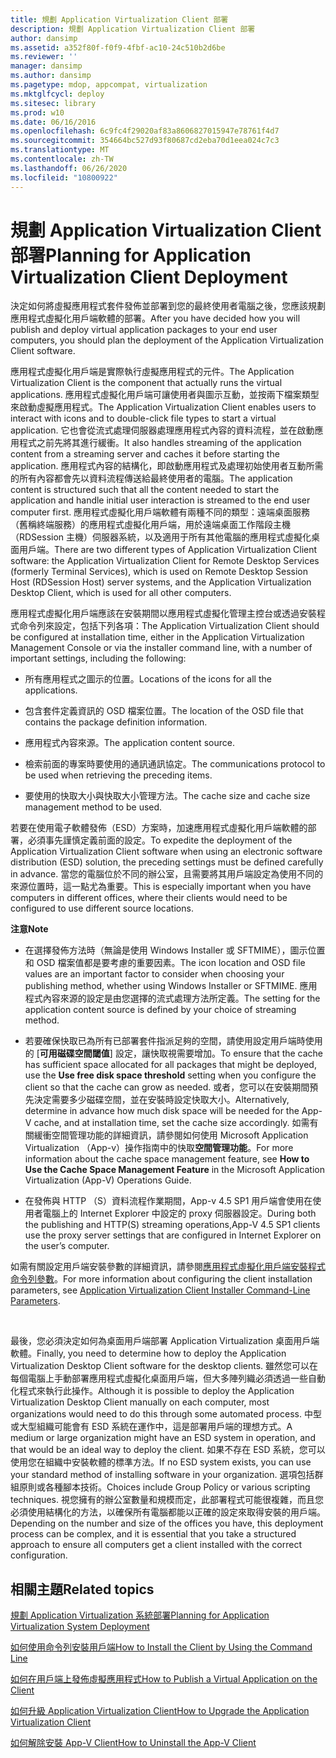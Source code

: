 ```yaml
---
title: 規劃 Application Virtualization Client 部署
description: 規劃 Application Virtualization Client 部署
author: dansimp
ms.assetid: a352f80f-f0f9-4fbf-ac10-24c510b2d6be
ms.reviewer: ''
manager: dansimp
ms.author: dansimp
ms.pagetype: mdop, appcompat, virtualization
ms.mktglfcycl: deploy
ms.sitesec: library
ms.prod: w10
ms.date: 06/16/2016
ms.openlocfilehash: 6c9fc4f29020af83a8606827015947e78761f4d7
ms.sourcegitcommit: 354664bc527d93f80687cd2eba70d1eea024c7c3
ms.translationtype: MT
ms.contentlocale: zh-TW
ms.lasthandoff: 06/26/2020
ms.locfileid: "10800922"
---
```

# <span data-ttu-id="dd14f-103">規劃 Application Virtualization Client 部署</span><span class="sxs-lookup"><span data-stu-id="dd14f-103">Planning for Application Virtualization Client Deployment</span></span>


<span data-ttu-id="dd14f-104">決定如何將虛擬應用程式套件發佈並部署到您的最終使用者電腦之後，您應該規劃應用程式虛擬化用戶端軟體的部署。</span><span class="sxs-lookup"><span data-stu-id="dd14f-104">After you have decided how you will publish and deploy virtual application packages to your end user computers, you should plan the deployment of the Application Virtualization Client software.</span></span>

<span data-ttu-id="dd14f-105">應用程式虛擬化用戶端是實際執行虛擬應用程式的元件。</span><span class="sxs-lookup"><span data-stu-id="dd14f-105">The Application Virtualization Client is the component that actually runs the virtual applications.</span></span> <span data-ttu-id="dd14f-106">應用程式虛擬化用戶端可讓使用者與圖示互動，並按兩下檔案類型來啟動虛擬應用程式。</span><span class="sxs-lookup"><span data-stu-id="dd14f-106">The Application Virtualization Client enables users to interact with icons and to double-click file types to start a virtual application.</span></span> <span data-ttu-id="dd14f-107">它也會從流式處理伺服器處理應用程式內容的資料流程，並在啟動應用程式之前先將其進行緩衝。</span><span class="sxs-lookup"><span data-stu-id="dd14f-107">It also handles streaming of the application content from a streaming server and caches it before starting the application.</span></span> <span data-ttu-id="dd14f-108">應用程式內容的結構化，即啟動應用程式及處理初始使用者互動所需的所有內容都會先以資料流程傳送給最終使用者的電腦。</span><span class="sxs-lookup"><span data-stu-id="dd14f-108">The application content is structured such that all the content needed to start the application and handle initial user interaction is streamed to the end user computer first.</span></span> <span data-ttu-id="dd14f-109">應用程式虛擬化用戶端軟體有兩種不同的類型：遠端桌面服務（舊稱終端服務）的應用程式虛擬化用戶端，用於遠端桌面工作階段主機（RDSession 主機）伺服器系統，以及適用于所有其他電腦的應用程式虛擬化桌面用戶端。</span><span class="sxs-lookup"><span data-stu-id="dd14f-109">There are two different types of Application Virtualization Client software: the Application Virtualization Client for Remote Desktop Services (formerly Terminal Services), which is used on Remote Desktop Session Host (RDSession Host) server systems, and the Application Virtualization Desktop Client, which is used for all other computers.</span></span>

<span data-ttu-id="dd14f-110">應用程式虛擬化用戶端應該在安裝期間以應用程式虛擬化管理主控台或透過安裝程式命令列來設定，包括下列各項：</span><span class="sxs-lookup"><span data-stu-id="dd14f-110">The Application Virtualization Client should be configured at installation time, either in the Application Virtualization Management Console or via the installer command line, with a number of important settings, including the following:</span></span>

-   <span data-ttu-id="dd14f-111">所有應用程式之圖示的位置。</span><span class="sxs-lookup"><span data-stu-id="dd14f-111">Locations of the icons for all the applications.</span></span>

-   <span data-ttu-id="dd14f-112">包含套件定義資訊的 OSD 檔案位置。</span><span class="sxs-lookup"><span data-stu-id="dd14f-112">The location of the OSD file that contains the package definition information.</span></span>

-   <span data-ttu-id="dd14f-113">應用程式內容來源。</span><span class="sxs-lookup"><span data-stu-id="dd14f-113">The application content source.</span></span>

-   <span data-ttu-id="dd14f-114">檢索前面的專案時要使用的通訊通訊協定。</span><span class="sxs-lookup"><span data-stu-id="dd14f-114">The communications protocol to be used when retrieving the preceding items.</span></span>

-   <span data-ttu-id="dd14f-115">要使用的快取大小與快取大小管理方法。</span><span class="sxs-lookup"><span data-stu-id="dd14f-115">The cache size and cache size management method to be used.</span></span>

<span data-ttu-id="dd14f-116">若要在使用電子軟體發佈（ESD）方案時，加速應用程式虛擬化用戶端軟體的部署，必須事先謹慎定義前面的設定。</span><span class="sxs-lookup"><span data-stu-id="dd14f-116">To expedite the deployment of the Application Virtualization Client software when using an electronic software distribution (ESD) solution, the preceding settings must be defined carefully in advance.</span></span> <span data-ttu-id="dd14f-117">當您的電腦位於不同的辦公室，且需要將其用戶端設定為使用不同的來源位置時，這一點尤為重要。</span><span class="sxs-lookup"><span data-stu-id="dd14f-117">This is especially important when you have computers in different offices, where their clients would need to be configured to use different source locations.</span></span>

**<span data-ttu-id="dd14f-118">注意</span><span class="sxs-lookup"><span data-stu-id="dd14f-118">Note</span></span>**  
-   <span data-ttu-id="dd14f-119">在選擇發佈方法時（無論是使用 Windows Installer 或 SFTMIME），圖示位置和 OSD 檔案值都是要考慮的重要因素。</span><span class="sxs-lookup"><span data-stu-id="dd14f-119">The icon location and OSD file values are an important factor to consider when choosing your publishing method, whether using Windows Installer or SFTMIME.</span></span> <span data-ttu-id="dd14f-120">應用程式內容來源的設定是由您選擇的流式處理方法所定義。</span><span class="sxs-lookup"><span data-stu-id="dd14f-120">The setting for the application content source is defined by your choice of streaming method.</span></span>

-   <span data-ttu-id="dd14f-121">若要確保快取已為所有已部署套件指派足夠的空間，請使用設定用戶端時使用的 [**可用磁碟空間閾值**] 設定，讓快取視需要增加。</span><span class="sxs-lookup"><span data-stu-id="dd14f-121">To ensure that the cache has sufficient space allocated for all packages that might be deployed, use the **Use free disk space threshold** setting when you configure the client so that the cache can grow as needed.</span></span> <span data-ttu-id="dd14f-122">或者，您可以在安裝期間預先決定需要多少磁碟空間，並在安裝時設定快取大小。</span><span class="sxs-lookup"><span data-stu-id="dd14f-122">Alternatively, determine in advance how much disk space will be needed for the App-V cache, and at installation time, set the cache size accordingly.</span></span> <span data-ttu-id="dd14f-123">如需有關緩衝空間管理功能的詳細資訊，請參閱如何使用 Microsoft Application Virtualization （App-v）操作指南中的快取**空間管理功能**。</span><span class="sxs-lookup"><span data-stu-id="dd14f-123">For more information about the cache space management feature, see **How to Use the Cache Space Management Feature** in the Microsoft Application Virtualization (App-V) Operations Guide.</span></span>

-   <span data-ttu-id="dd14f-124">在發佈與 HTTP （S）資料流程作業期間，App-v 4.5 SP1 用戶端會使用在使用者電腦上的 Internet Explorer 中設定的 proxy 伺服器設定。</span><span class="sxs-lookup"><span data-stu-id="dd14f-124">During both the publishing and HTTP(S) streaming operations,App-V 4.5 SP1 clients use the proxy server settings that are configured in Internet Explorer on the user’s computer.</span></span>

<span data-ttu-id="dd14f-125">如需有關設定用戶端安裝參數的詳細資訊，請參閱[應用程式虛擬化用戶端安裝程式命令列參數](application-virtualization-client-installer-command-line-parameters.md)。</span><span class="sxs-lookup"><span data-stu-id="dd14f-125">For more information about configuring the client installation parameters, see [Application Virtualization Client Installer Command-Line Parameters](application-virtualization-client-installer-command-line-parameters.md).</span></span>

 

<span data-ttu-id="dd14f-126">最後，您必須決定如何為桌面用戶端部署 Application Virtualization 桌面用戶端軟體。</span><span class="sxs-lookup"><span data-stu-id="dd14f-126">Finally, you need to determine how to deploy the Application Virtualization Desktop Client software for the desktop clients.</span></span> <span data-ttu-id="dd14f-127">雖然您可以在每個電腦上手動部署應用程式虛擬化桌面用戶端，但大多陣列織必須透過一些自動化程式來執行此操作。</span><span class="sxs-lookup"><span data-stu-id="dd14f-127">Although it is possible to deploy the Application Virtualization Desktop Client manually on each computer, most organizations would need to do this through some automated process.</span></span> <span data-ttu-id="dd14f-128">中型或大型組織可能會有 ESD 系統在運作中，這是部署用戶端的理想方式。</span><span class="sxs-lookup"><span data-stu-id="dd14f-128">A medium or large organization might have an ESD system in operation, and that would be an ideal way to deploy the client.</span></span> <span data-ttu-id="dd14f-129">如果不存在 ESD 系統，您可以使用您在組織中安裝軟體的標準方法。</span><span class="sxs-lookup"><span data-stu-id="dd14f-129">If no ESD system exists, you can use your standard method of installing software in your organization.</span></span> <span data-ttu-id="dd14f-130">選項包括群組原則或各種腳本技術。</span><span class="sxs-lookup"><span data-stu-id="dd14f-130">Choices include Group Policy or various scripting techniques.</span></span> <span data-ttu-id="dd14f-131">視您擁有的辦公室數量和規模而定，此部署程式可能很複雜，而且您必須使用結構化的方法，以確保所有電腦都能以正確的設定來取得安裝的用戶端。</span><span class="sxs-lookup"><span data-stu-id="dd14f-131">Depending on the number and size of the offices you have, this deployment process can be complex, and it is essential that you take a structured approach to ensure all computers get a client installed with the correct configuration.</span></span>

## <span data-ttu-id="dd14f-132">相關主題</span><span class="sxs-lookup"><span data-stu-id="dd14f-132">Related topics</span></span>


[<span data-ttu-id="dd14f-133">規劃 Application Virtualization 系統部署</span><span class="sxs-lookup"><span data-stu-id="dd14f-133">Planning for Application Virtualization System Deployment</span></span>](planning-for-application-virtualization-system-deployment.md)

[<span data-ttu-id="dd14f-134">如何使用命令列安裝用戶端</span><span class="sxs-lookup"><span data-stu-id="dd14f-134">How to Install the Client by Using the Command Line</span></span>](how-to-install-the-client-by-using-the-command-line-new.md)

[<span data-ttu-id="dd14f-135">如何在用戶端上發佈虛擬應用程式</span><span class="sxs-lookup"><span data-stu-id="dd14f-135">How to Publish a Virtual Application on the Client</span></span>](how-to-publish-a-virtual-application-on-the-client.md)

[<span data-ttu-id="dd14f-136">如何升級 Application Virtualization Client</span><span class="sxs-lookup"><span data-stu-id="dd14f-136">How to Upgrade the Application Virtualization Client</span></span>](how-to-upgrade-the-application-virtualization-client.md)

[<span data-ttu-id="dd14f-137">如何解除安裝 App-V Client</span><span class="sxs-lookup"><span data-stu-id="dd14f-137">How to Uninstall the App-V Client</span></span>](how-to-uninstall-the-app-v-client.md)

 

 





